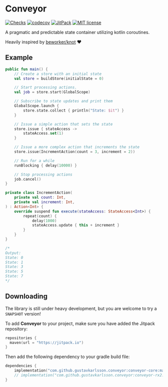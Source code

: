# Conveyor

[![Checks](https://github.com/gustavkarlsson/conveyor/workflows/Checks/badge.svg?branch=master)](https://github.com/gustavkarlsson/conveyor/actions?query=workflow%3AChecks+branch%3Amaster+event%3Apush)
[![codecov](https://codecov.io/gh/gustavkarlsson/conveyor/branch/master/graph/badge.svg)](https://codecov.io/gh/gustavkarlsson/conveyor)
[![JitPack](https://jitpack.io/v/gustavkarlsson/conveyor.svg)](https://jitpack.io/#gustavkarlsson/conveyor)
[![MIT license](https://img.shields.io/badge/license-MIT-blue.svg)](https://github.com/gustavkarlsson/krate/blob/master/LICENSE.md)

A pragmatic and predictable state container utilizing kotlin coroutines.

Heavily inspired by [beworker/knot](https://github.com/beworker/knot) :heart:

## Example
```kotlin
public fun main() {
    // Create a store with an initial state
    val store = buildStore(initialState = 0)

    // Start processing actions.
    val job = store.start(GlobalScope)

    // Subscribe to state updates and print them
    GlobalScope.launch {
        store.state.collect { println("State: $it") }
    }

    // Issue a simple action that sets the state
    store.issue { stateAccess ->
        stateAccess.set(1)
    }

    // Issue a more complex action that increments the state 
    store.issue(IncrementAction(count = 3, increment = 2))

    // Run for a while
    runBlocking { delay(10000) }

    // Stop processing actions
    job.cancel()
}

private class IncrementAction(
    private val count: Int,
    private val increment: Int,
) : Action<Int> {
    override suspend fun execute(stateAccess: StateAccess<Int>) {
        repeat(count) {
            delay(1000)
            stateAccess.update { this + increment }
        }
    }
}

/*
Output:
State: 0
State: 1
State: 3
State: 5
State: 7
*/
```

## Downloading

The library is still under heavy development, but you are welcome to try a `SNAPSHOT` version!

To add **Conveyor** to your project, make sure you have added the Jitpack repository:

````kotlin
repositories {
  maven(url = "https://jitpack.io")
}
````

Then add the following dependency to your gradle build file:

```kotlin
dependencies {
    implementation("com.github.gustavkarlsson.conveyor:conveyor-core:master-SNAPSHOT") // Main library
    // implementation("com.github.gustavkarlsson.conveyor:conveyor-rx2:master-SNAPSHOT") // RxJava 2 support
}
```
